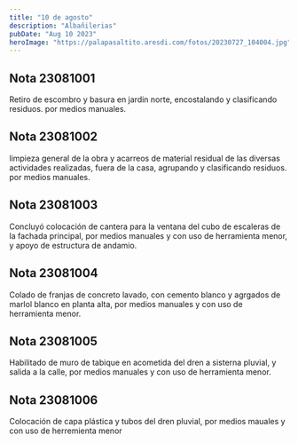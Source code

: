 ```yaml
---
title: "10 de agosto"
description: "Albañilerias"
pubDate: "Aug 10 2023"
heroImage: "https://palapasaltito.aresdi.com/fotos/20230727_104004.jpg"
---
```


## Nota 23081001

Retiro de escombro y basura en jardin norte, encostalando y clasificando residuos. por medios manuales. 

## Nota 23081002

limpieza general de la obra y acarreos de material residual de las diversas actividades realizadas, fuera de la casa, agrupando y clasificando residuos. por medios manuales. 

## Nota 23081003

Concluyó colocación de cantera para la ventana del cubo de escaleras de la fachada principal, por medios manuales y con uso de herramienta menor, y apoyo de estructura de andamio.

## Nota 23081004

Colado de franjas de concreto lavado, con cemento blanco y agrgados de marlol blanco en planta alta, por medios manuales y con uso de herramienta menor. 

## Nota 23081005

Habilitado de muro de tabique en acometida del dren a sisterna pluvial, y salida a la calle, por medios manuales y con uso de herramienta menor. 

## Nota 23081006

Colocación de capa plástica y tubos del dren pluvial, por medios mauales y con uso de herremienta menor 







